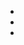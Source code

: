 - [<project name>]: <project description>
- [<project name>]: <project description>
- [<project name>]: <project description>
